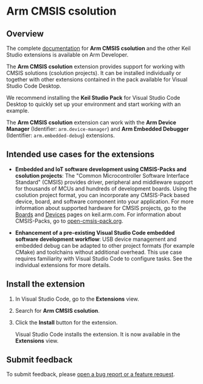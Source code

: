 # Arm CMSIS csolution

## Overview

The complete [documentation](https://developer.arm.com/documentation/108029/latest/Extension-packs-and-extensions) for **Arm CMSIS csolution** and the other Keil Studio extensions is available on Arm Developer.

The **Arm CMSIS csolution** extension provides support for working with CMSIS solutions (csolution projects). It can be installed individually or together with other extensions contained in the pack available for Visual Studio Code Desktop. 

We recommend installing the **Keil Studio Pack** for Visual Studio Code Desktop to quickly set up your environment and start working with an example.

The **Arm CMSIS csolution** extension can work with the **Arm Device Manager** (Identifier: `arm.device-manager`) and **Arm Embedded Debugger** (Identifier: `arm.embedded-debug`) extensions.

## Intended use cases for the extensions

- **Embedded and IoT software development using CMSIS-Packs and csolution projects**: The "Common Microcontroller Software Interface Standard" (CMSIS) provides driver, peripheral and middleware support for thousands of MCUs and hundreds of development boards. Using the csolution project format, you can incorporate any CMSIS-Pack based device, board, and software component into your application. For more information about supported hardware for CMSIS projects, go to the [Boards](https://www.keil.arm.com/boards/) and [Devices](https://www.keil.arm.com/devices/) pages on keil.arm.com. For information about CMSIS-Packs, go to [open-cmsis-pack.org](https://www.open-cmsis-pack.org/index.html).

- **Enhancement of a pre-existing Visual Studio Code embedded software development workflow**: USB device management and embedded debug can be adapted to other project formats (for example CMake) and toolchains without additional overhead. This use case requires familiarity with Visual Studio Code to configure tasks. See the individual extensions for more details.

## Install the extension

1. In Visual Studio Code, go to the **Extensions** view.

1. Search for **Arm CMSIS csolution**.

1. Click the **Install** button for the extension.

    Visual Studio Code installs the extension. It is now available in the **Extensions** view.

## Submit feedback

To submit feedback, please [open a bug report or a feature request](https://github.com/Arm-Software/vscode-cmsis-csolution/issues/new/choose).
